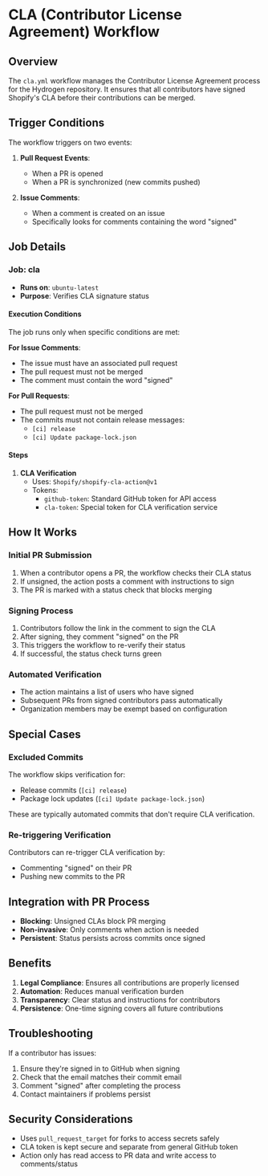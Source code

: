 # CLA (Contributor License Agreement) Workflow

## Overview
The `cla.yml` workflow manages the Contributor License Agreement process for the Hydrogen repository. It ensures that all contributors have signed Shopify's CLA before their contributions can be merged.

## Trigger Conditions
The workflow triggers on two events:

1. **Pull Request Events**:
   - When a PR is opened
   - When a PR is synchronized (new commits pushed)

2. **Issue Comments**:
   - When a comment is created on an issue
   - Specifically looks for comments containing the word "signed"

## Job Details

### Job: cla
- **Runs on**: `ubuntu-latest`
- **Purpose**: Verifies CLA signature status

#### Execution Conditions
The job runs only when specific conditions are met:

**For Issue Comments**:
- The issue must have an associated pull request
- The pull request must not be merged
- The comment must contain the word "signed"

**For Pull Requests**:
- The pull request must not be merged
- The commits must not contain release messages:
  - `[ci] release`
  - `[ci] Update package-lock.json`

#### Steps

1. **CLA Verification**
   - Uses: `Shopify/shopify-cla-action@v1`
   - Tokens:
     - `github-token`: Standard GitHub token for API access
     - `cla-token`: Special token for CLA verification service

## How It Works

### Initial PR Submission
1. When a contributor opens a PR, the workflow checks their CLA status
2. If unsigned, the action posts a comment with instructions to sign
3. The PR is marked with a status check that blocks merging

### Signing Process
1. Contributors follow the link in the comment to sign the CLA
2. After signing, they comment "signed" on the PR
3. This triggers the workflow to re-verify their status
4. If successful, the status check turns green

### Automated Verification
- The action maintains a list of users who have signed
- Subsequent PRs from signed contributors pass automatically
- Organization members may be exempt based on configuration

## Special Cases

### Excluded Commits
The workflow skips verification for:
- Release commits (`[ci] release`)
- Package lock updates (`[ci] Update package-lock.json`)

These are typically automated commits that don't require CLA verification.

### Re-triggering Verification
Contributors can re-trigger CLA verification by:
- Commenting "signed" on their PR
- Pushing new commits to the PR

## Integration with PR Process
- **Blocking**: Unsigned CLAs block PR merging
- **Non-invasive**: Only comments when action is needed
- **Persistent**: Status persists across commits once signed

## Benefits
1. **Legal Compliance**: Ensures all contributions are properly licensed
2. **Automation**: Reduces manual verification burden
3. **Transparency**: Clear status and instructions for contributors
4. **Persistence**: One-time signing covers all future contributions

## Troubleshooting
If a contributor has issues:
1. Ensure they're signed in to GitHub when signing
2. Check that the email matches their commit email
3. Comment "signed" after completing the process
4. Contact maintainers if problems persist

## Security Considerations
- Uses `pull_request_target` for forks to access secrets safely
- CLA token is kept secure and separate from general GitHub token
- Action only has read access to PR data and write access to comments/status